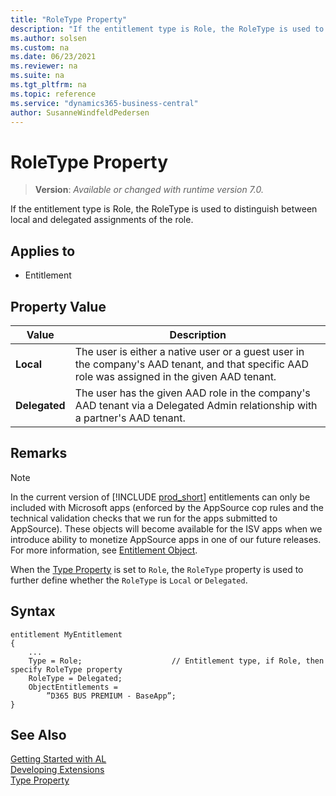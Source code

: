 ```yaml
---
title: "RoleType Property"
description: "If the entitlement type is Role, the RoleType is used to distinguish between local and delegated assignments of the role."
ms.author: solsen
ms.custom: na
ms.date: 06/23/2021
ms.reviewer: na
ms.suite: na
ms.tgt_pltfrm: na
ms.topic: reference
ms.service: "dynamics365-business-central"
author: SusanneWindfeldPedersen
---
```

[//]: # (START>DO_NOT_EDIT)
[//]: # (IMPORTANT:Do not edit any of the content between here and the END>DO_NOT_EDIT.)
[//]: # (Any modifications should be made in the .xml files in the ModernDev repo.)
# RoleType Property
> **Version**: _Available or changed with runtime version 7.0._

If the entitlement type is Role, the RoleType is used to distinguish between local and delegated assignments of the role.

## Applies to
-   Entitlement

## Property Value

|Value|Description|
|-----------|---------------------------------------|
|**Local**|The user is either a native user or a guest user in the company's AAD tenant, and that specific AAD role was assigned in the given AAD tenant.|
|**Delegated**|The user has the given AAD role in the company's AAD tenant via a Delegated Admin relationship with a partner's AAD tenant.|

[//]: # (IMPORTANT: END>DO_NOT_EDIT)

## Remarks

> [!NOTE]  
> In the current version of [!INCLUDE [prod_short](../../includes/prod_short.md)] entitlements can only be included with Microsoft apps (enforced by the AppSource cop rules and the technical validation checks that we run for the apps submitted to AppSource). These objects will become available for the ISV apps when we introduce ability to monetize AppSource apps in one of our future releases. For more information, see [Entitlement Object](../devenv-entitlement-object.md).

When the [Type Property](devenv-type-property.md) is set to `Role`, the `RoleType` property is used to further define whether the `RoleType` is `Local` or `Delegated`.


## Syntax

```al
entitlement MyEntitlement
{
    ...
    Type = Role;                    // Entitlement type, if Role, then specify RoleType property
    RoleType = Delegated;
    ObjectEntitlements = 
        ”D365 BUS PREMIUM - BaseApp”;​
}
```

## See Also  

[Getting Started with AL](../devenv-get-started.md)  
[Developing Extensions](../devenv-dev-overview.md)  
[Type Property](devenv-type-property.md)